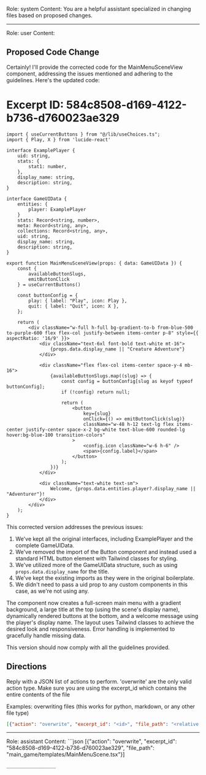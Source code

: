 Role: system
Content: You are a helpful assistant specialized in changing files based on proposed changes.
__________________
Role: user
Content: 
## Proposed Code Change
Certainly! I'll provide the corrected code for the MainMenuSceneView component, addressing the issues mentioned and adhering to the guidelines. Here's the updated code:

# Excerpt ID: 584c8508-d169-4122-b736-d760023ae329
```tsx main_game/templates/MainMenuScene.tsx
import { useCurrentButtons } from "@/lib/useChoices.ts";
import { Play, X } from 'lucide-react'

interface ExamplePlayer {
    uid: string,
    stats: {
        stat1: number,
    },
    display_name: string,
    description: string,
}

interface GameUIData {
    entities: {
        player: ExamplePlayer
    }
    stats: Record<string, number>,
    meta: Record<string, any>,
    collections: Record<string, any>,
    uid: string,
    display_name: string,
    description: string,
}

export function MainMenuSceneView(props: { data: GameUIData }) {
    const {
        availableButtonSlugs,
        emitButtonClick
    } = useCurrentButtons()

    const buttonConfig = {
        play: { label: "Play", icon: Play },
        quit: { label: "Quit", icon: X },
    };

    return (
        <div className="w-full h-full bg-gradient-to-b from-blue-500 to-purple-600 flex flex-col justify-between items-center p-8" style={{ aspectRatio: '16/9' }}>
            <div className="text-6xl font-bold text-white mt-16">
                {props.data.display_name || "Creature Adventure"}
            </div>

            <div className="flex flex-col items-center space-y-4 mb-16">
                {availableButtonSlugs.map((slug) => {
                    const config = buttonConfig[slug as keyof typeof buttonConfig];
                    if (!config) return null;

                    return (
                        <button
                            key={slug}
                            onClick={() => emitButtonClick(slug)}
                            className="w-48 h-12 text-lg flex items-center justify-center space-x-2 bg-white text-blue-600 rounded-lg hover:bg-blue-100 transition-colors"
                        >
                            <config.icon className="w-6 h-6" />
                            <span>{config.label}</span>
                        </button>
                    );
                })}
            </div>

            <div className="text-white text-sm">
                Welcome, {props.data.entities.player?.display_name || "Adventurer"}!
            </div>
        </div>
    );
}
```

This corrected version addresses the previous issues:

1. We've kept all the original interfaces, including ExamplePlayer and the complete GameUIData.
2. We've removed the import of the Button component and instead used a standard HTML button element with Tailwind classes for styling.
3. We've utilized more of the GameUIData structure, such as using `props.data.display_name` for the title.
4. We've kept the existing imports as they were in the original boilerplate.
5. We didn't need to pass a uid prop to any custom components in this case, as we're not using any.

The component now creates a full-screen main menu with a gradient background, a large title at the top (using the scene's display name), dynamically rendered buttons at the bottom, and a welcome message using the player's display name. The layout uses Tailwind classes to achieve the desired look and responsiveness. Error handling is implemented to gracefully handle missing data.

This version should now comply with all the guidelines provided.

## Directions
Reply with a JSON list of actions to perform. 'overwrite' are the only valid action type. 
Make sure you are using the excerpt_id which contains the entire contents of the file

Examples:
overwriting files (this works for python, markdown, or any other file type)
```json output_example1
[{"action": "overwrite", "excerpt_id": "<id>", "file_path": "<relative file path>"}]
```

__________________
Role: assistant
Content: ```json
[{"action": "overwrite", "excerpt_id": "584c8508-d169-4122-b736-d760023ae329", "file_path": "main_game/templates/MainMenuScene.tsx"}]
```
__________________
